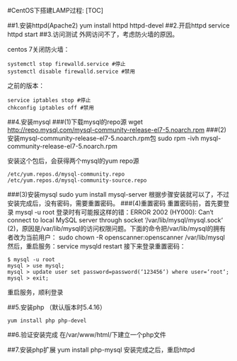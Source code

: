 #CentOS下搭建LAMP过程:
[TOC]

##1.安装httpd(Apache2)
     yum install httpd httpd-devel
##2.开启httpd
     service httpd start
##3.访问测试
外网访问不了，考虑防火墙的原因。

centos 7关闭防火墙：

	systemctl stop firewalld.service #停止
	systemctl disable firewalld.service #禁用
之前的版本：

	service iptables stop #停止
	chkconfig iptables off #禁用



##4.安装mysql
###(1)下载mysql的repo源
     wget http://repo.mysql.com/mysql-community-release-el7-5.noarch.rpm
###(2)安装mysql-community-release-el7-5.noarch.rpm包
     sudo rpm -ivh mysql-community-release-el7-5.noarch.rpm
     
 安装这个包后，会获得两个mysql的yum repo源
 
	/etc/yum.repos.d/mysql-community.repo
	/etc/yum.repos.d/mysql-community-source.repo
   
###(3)安装mysql
     sudo yum install mysql-server
     根据步骤安装就可以了，不过安装完成后，没有密码，需要重置密码。
###(4)重置密码
     重置密码前，首先要登录
     mysql -u root
     登录时有可能报这样的错：ERROR 2002 (HY000): Can‘t connect to local MySQL server through     socket ‘/var/lib/mysql/mysql.sock‘ (2)，原因是/var/lib/mysql的访问权限问题。下面的命令把/var/lib/mysql的拥有者改为当前用户：
     sudo chown -R openscanner:openscanner /var/lib/mysql
     然后，重启服务：service mysqld restart
接下来登录重置密码：

	$ mysql -u root
	mysql > use mysql;
	mysql > update user set password=password(‘123456‘) where user=‘root‘;
	mysql > exit;
重启服务，顺利登录

##5.安装php
（默认版本时5.4.16）

	yum install php php-devel
##6.验证安装完成
 在/var/www/html/下建立一个php文件

##7.安装php扩展
	yum install php-mysql
安装完成之后，重启httpd
